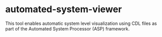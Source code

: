# automated-system-viewer
This tool enables automatic system level visualization using CDL files as part of the Automated System Processor (ASP) framework.
